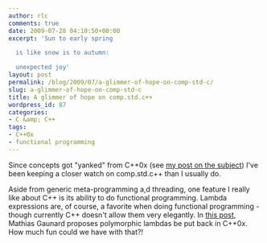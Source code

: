 ```yaml
---
author: rlc
comments: true
date: 2009-07-28 04:10:50+00:00
excerpt: 'Sun to early spring

  is like snow is to autumn:

  unexpected joy'
layout: post
permalink: /blog/2009/07/a-glimmer-of-hope-on-comp-std-c/
slug: a-glimmer-of-hope-on-comp-std-c
title: A glimmer of hope on comp.std.c++
wordpress_id: 87
categories:
- C &amp; C++
tags:
- C++0x
- functional programming
---
```


Since concepts got "yanked" from C++0x (see [my post on the subject](/blog/2009/07/no-concepts-in-c0x/)) I've been keeping a closer watch on comp.std.c++ than I usually do.

Aside from generic meta-programming a,d threading, one feature I really like about C++ is its ability to do functional programming. Lambda expressions are, of course, a favorite when doing functional programming - though currently C++ doesn't allow them very elegantly. In [this post](http://groups.google.com/group/comp.std.c++/browse_thread/thread/364c4bd6dfb8e628), Mathias Gaunard proposes polymorphic lambdas be put back in C++0x. How much fun could we have with that?!
